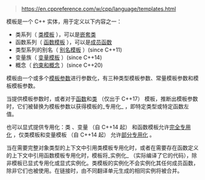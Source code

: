 >https://en.cppreference.com/w/cpp/language/templates.html


模板是一个 C++ 实体，用于定义以下内容之一：
- 类系列（ [类模板](https://en.cppreference.com/w/cpp/language/class_template.html "cpp/language/class template") ），可以是[嵌套类](https://en.cppreference.com/w/cpp/language/member_template.html "cpp/language/member template")
- 函数系列（ [函数模板](https://en.cppreference.com/w/cpp/language/function_template.html "cpp/language/function template") ），可以是[成员函数](https://en.cppreference.com/w/cpp/language/member_template.html "cpp/language/member template")
- 类型系列的别名（ [别名模板](https://en.cppreference.com/w/cpp/language/type_alias.html "cpp/language/type alias") ）(since C++11)
- 变量族（ [变量模板](https://en.cppreference.com/w/cpp/language/variable_template.html "cpp/language/variable template") ）(since C++14)
- 概念（ [约束和概念](https://en.cppreference.com/w/cpp/language/constraints.html "cpp/language/constraints") ）(since C++20)

模板由一个或多个[模板参数](https://en.cppreference.com/w/cpp/language/template_parameters.html "cpp/language/template parameters")进行参数化，有三种类型模板参数、常量模板参数和模板模板参数。

当提供模板参数时，或者对于[函数](https://en.cppreference.com/w/cpp/language/function_template.html#Template_argument_deduction "cpp/language/function template")和[类](https://en.cppreference.com/w/cpp/language/ctad.html "cpp/language/class template argument deduction") （仅出于 C++17） 模板，推断出模板参数时，它们被替换为模板参数以获得模板的_专用化_ ，即特定类型或特定函数左值。

也可以显式提供专用化：类 、变量 （自 C++14 起） 和函数模板允许[完全专用化](https://en.cppreference.com/w/cpp/language/template_specialization.html "cpp/language/template specialization") ，仅类模板和变量模板 （自 C++14 起） 允许[部分专用化](https://en.cppreference.com/w/cpp/language/partial_specialization.html "cpp/language/partial specialization") 。

当在需要完整对象类型的上下文中引用类模板专用化时，或者在需要存在函数定义的上下文中引用函数模板专用化时，模板将_实例化_ （实际编译了它的代码），除非模板已显式专用化或显式实例化。类模板的实例化不会实例化其任何成员函数，除非它们也被使用。在链接时，由不同翻译单元生成的相同实例将被合并。